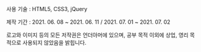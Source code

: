 사용 기술 : HTML5, CSS3, jQuery

제작 기간 : 2021. 06. 08 ~ 2021. 06. 11 / 2021. 07. 01 ~ 2021. 07. 02

로고와 이미지 등의 모든 저작권은 언더아머에 있으며, 공부 목적 이외에 상업, 영리 목적으로 사용되지 않았음을 밝힙니다.
